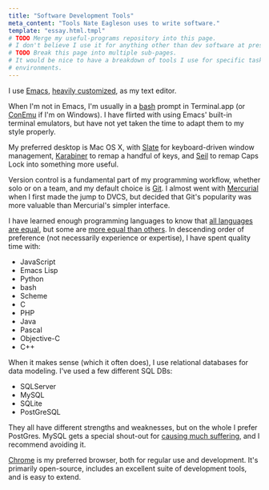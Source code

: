 ```yaml
---
title: "Software Development Tools"
meta_content: "Tools Nate Eagleson uses to write software."
template: "essay.html.tmpl"
# TODO Merge my useful-programs repository into this page.
# I don't believe I use it for anything other than dev software at present...
# TODO Break this page into multiple sub-pages.
# It would be nice to have a breakdown of tools I use for specific tasks and
# environments.
---
```


I use [Emacs](https://www.gnu.org/software/emacs/), [heavily
customized](https://github.com/NateEag/.emacs.d), as my text editor.

When I'm not in Emacs, I'm usually in a
[bash](https://www.gnu.org/software/bash/) prompt in Terminal.app (or
[ConEmu](https://conemu.github.io/) if I'm on Windows). I have flirted
with using Emacs' built-in terminal emulators, but have not yet taken the
time to adapt them to my style properly.

My preferred desktop is Mac OS X, with [Slate](https://github.com/mattr-/slate)
for keyboard-driven window management,
[Karabiner](https://pqrs.org/osx/karabiner/) to remap a handful of keys, and
[Seil](https://pqrs.org/osx/karabiner/seil.html.en) to remap Caps Lock into
something more useful.

Version control is a fundamental part of my programming workflow, whether
solo or on a team, and my default choice is [Git](https://git-scm.com/). I
almost went with [Mercurial](https://www.mercurial-scm.org/) when I first
made the jump to DVCS, but decided that Git's popularity was more valuable
than Mercurial's simpler interface.

I have learned enough programming languages to know that [all languages are
equal](https://stackoverflow.com/questions/7284/what-is-turing-complete), but
some are [more equal than others](http://www.paulgraham.com/avg.html). In
descending order of preference (not necessarily experience or expertise), I
have spent quality time with:

* JavaScript
* Emacs Lisp
* Python
* bash
* Scheme
* C
* PHP
* Java
* Pascal
* Objective-C
* C++

When it makes sense (which it often does), I use relational databases for
data modeling. I've used a few different SQL DBs:

* SQLServer
* MySQL
* SQLite
* PostGreSQL

They all have different strengths and weaknesses, but on the whole I prefer
PostGres. MySQL gets a special shout-out for
[causing much suffering](http://grimoire.ca/mysql/choose-something-else), and
I recommend avoiding it.

[Chrome](https://www.google.com/chrome/browser/desktop/) is my preferred
browser, both for regular use and development. It's primarily open-source,
includes an excellent suite of development tools, and is easy to extend.
